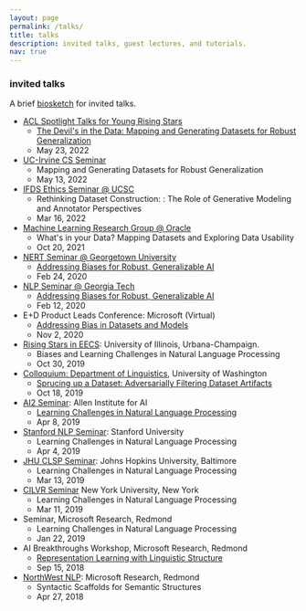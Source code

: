 ```yaml
---
layout: page
permalink: /talks/
title: talks
description: invited talks, guest lectures, and tutorials.
nav: true
---
```


### invited talks
A brief [biosketch](/bio/) for invited talks.


- [ACL Spotlight Talks for Young Rising Stars](https://www.2022.aclweb.org/invited-talks)
    * [The Devil's in the Data: Mapping and Generating Datasets for Robust Generalization](../assets/pdf/talks/acl-the-devils-in-the-data.pdf)
    * May 23, 2022
- [UC-Irvine CS Seminar](https://www.cs.uci.edu/events/seminar-series/)
    * Mapping and Generating Datasets for Robust Generalization
    * May 13, 2022
- [IFDS Ethics Seminar @ UCSC](https://sites.google.com/ucsc.edu/ifds-ethics-and-algorithms/past-talks?authuser=0)
    * Rethinking Dataset Construction: : The Role of Generative Modeling and Annotator Perspectives
    * Mar 16, 2022
- [Machine Learning Research Group @ Oracle](https://labs.oracle.com/pls/apex/f?p=LABS:project_details:0:7)
    * What's in your Data? Mapping Datasets and Exploring Data Usability
    * Oct 20, 2021
- [NERT Seminar @ Georgetown University](http://nert.georgetown.edu/)
    * [Addressing Biases for Robust, Generalizable AI](https://youtu.be/aci8qwMufYY)
    * Feb 24, 2020
- [NLP Seminar @ Georgia Tech](https://sites.google.com/view/nlpseminar/home)
    * [Addressing Biases for Robust, Generalizable AI](https://youtu.be/aci8qwMufYY)
    * Feb 12, 2020
- E+D Product Leads Conference: Microsoft (Virtual)
    * [Addressing Bias in Datasets and Models](../assets/pdf/talks/MS-ResponsibleAI.pdf)
    * Nov 2, 2020
- [Rising Stars in EECS](https://publish.illinois.edu/rising-stars/): University of Illinois, Urbana-Champaign.
    * Biases and Learning Challenges in Natural Language Processing
    * Oct 30, 2019
- [Colloquium: Department of Linguistics](https://linguistics.washington.edu/colloquia), University of Washington
    * [Sprucing up a Dataset: Adversarially Filtering Dataset Artifacts](../assets/pdf/talks/Sprucing-UW-Linguistics-Colloquium.pdf)
    * Oct 18, 2019
- [AI2 Seminar](https://www.youtube.com/watch?v=oKb4a90ZG7s&t=10s): Allen Institute for AI
    * [Learning Challenges in Natural Language Processing](../assets/pdf/talks/Learning-Challenges-in-NLP-AI2.pdf)
    * Apr 8, 2019
- [Stanford NLP Seminar](https://nlp.stanford.edu/seminar/): Stanford University
    * Learning Challenges in Natural Language Processing
    * Apr 4, 2019
- [JHU CLSP Seminar](https://www.clsp.jhu.edu/seminars/): Johns Hopkins University, Baltimore
    * Learning Challenges in Natural Language Processing
    * Mar 13, 2019
- [CILVR Seminar](https://cims.nyu.edu/ai/seminars/cilvr-seminar-series/) New York University, New York
    * Learning Challenges in Natural Language Processing
    * Mar 11, 2019
- Seminar, Microsoft Research, Redmond
    * Learning Challenges in Natural Language Processing
    * Jan 22, 2019
- AI Breakthroughs Workshop, Microsoft Research, Redmond
    * [Representation Learning with Linguistic Structure](../assets/pdf/talks/Swabha-MSR-AI-Breakthroughs.pdf)
    * Sep 15, 2018
- [NorthWest NLP](https://sites.google.com/view/nwnlp18): Microsoft Research, Redmond
    * Syntactic Scaffolds for Semantic Structures
    * Apr 27, 2018


